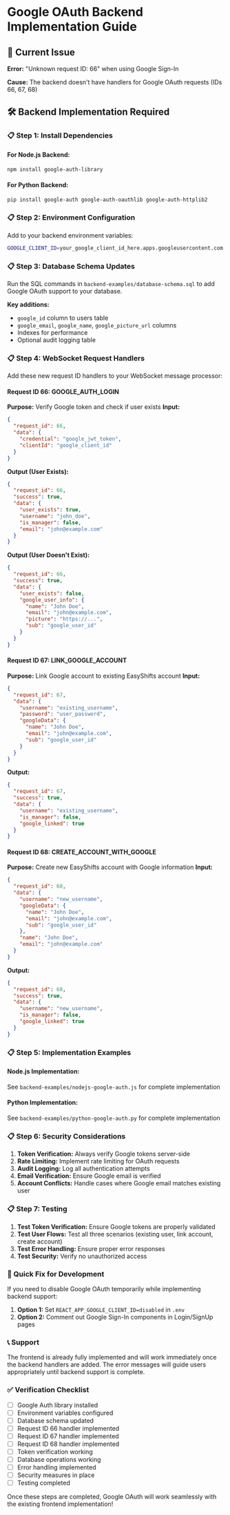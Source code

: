 # Google OAuth Backend Implementation Guide

## 🚨 Current Issue
**Error:** "Unknown request ID: 66" when using Google Sign-In

**Cause:** The backend doesn't have handlers for Google OAuth requests (IDs 66, 67, 68)

## 🛠️ Backend Implementation Required

### 📋 Step 1: Install Dependencies

#### For Node.js Backend:
```bash
npm install google-auth-library
```

#### For Python Backend:
```bash
pip install google-auth google-auth-oauthlib google-auth-httplib2
```

### 📋 Step 2: Environment Configuration

Add to your backend environment variables:
```bash
GOOGLE_CLIENT_ID=your_google_client_id_here.apps.googleusercontent.com
```

### 📋 Step 3: Database Schema Updates

Run the SQL commands in `backend-examples/database-schema.sql` to add Google OAuth support to your database.

**Key additions:**
- `google_id` column to users table
- `google_email`, `google_name`, `google_picture_url` columns
- Indexes for performance
- Optional audit logging table

### 📋 Step 4: WebSocket Request Handlers

Add these new request ID handlers to your WebSocket message processor:

#### Request ID 66: GOOGLE_AUTH_LOGIN
**Purpose:** Verify Google token and check if user exists
**Input:**
```json
{
  "request_id": 66,
  "data": {
    "credential": "google_jwt_token",
    "clientId": "google_client_id"
  }
}
```

**Output (User Exists):**
```json
{
  "request_id": 66,
  "success": true,
  "data": {
    "user_exists": true,
    "username": "john_doe",
    "is_manager": false,
    "email": "john@example.com"
  }
}
```

**Output (User Doesn't Exist):**
```json
{
  "request_id": 66,
  "success": true,
  "data": {
    "user_exists": false,
    "google_user_info": {
      "name": "John Doe",
      "email": "john@example.com",
      "picture": "https://...",
      "sub": "google_user_id"
    }
  }
}
```

#### Request ID 67: LINK_GOOGLE_ACCOUNT
**Purpose:** Link Google account to existing EasyShifts account
**Input:**
```json
{
  "request_id": 67,
  "data": {
    "username": "existing_username",
    "password": "user_password",
    "googleData": {
      "name": "John Doe",
      "email": "john@example.com",
      "sub": "google_user_id"
    }
  }
}
```

**Output:**
```json
{
  "request_id": 67,
  "success": true,
  "data": {
    "username": "existing_username",
    "is_manager": false,
    "google_linked": true
  }
}
```

#### Request ID 68: CREATE_ACCOUNT_WITH_GOOGLE
**Purpose:** Create new EasyShifts account with Google information
**Input:**
```json
{
  "request_id": 68,
  "data": {
    "username": "new_username",
    "googleData": {
      "name": "John Doe",
      "email": "john@example.com",
      "sub": "google_user_id"
    },
    "name": "John Doe",
    "email": "john@example.com"
  }
}
```

**Output:**
```json
{
  "request_id": 68,
  "success": true,
  "data": {
    "username": "new_username",
    "is_manager": false,
    "google_linked": true
  }
}
```

### 📋 Step 5: Implementation Examples

#### Node.js Implementation:
See `backend-examples/nodejs-google-auth.js` for complete implementation

#### Python Implementation:
See `backend-examples/python-google-auth.py` for complete implementation

### 📋 Step 6: Security Considerations

1. **Token Verification:** Always verify Google tokens server-side
2. **Rate Limiting:** Implement rate limiting for OAuth requests
3. **Audit Logging:** Log all authentication attempts
4. **Email Verification:** Ensure Google email is verified
5. **Account Conflicts:** Handle cases where Google email matches existing user

### 📋 Step 7: Testing

1. **Test Token Verification:** Ensure Google tokens are properly validated
2. **Test User Flows:** Test all three scenarios (existing user, link account, create account)
3. **Test Error Handling:** Ensure proper error responses
4. **Test Security:** Verify no unauthorized access

### 🔧 Quick Fix for Development

If you need to disable Google OAuth temporarily while implementing backend support:

1. **Option 1:** Set `REACT_APP_GOOGLE_CLIENT_ID=disabled` in `.env`
2. **Option 2:** Comment out Google Sign-In components in Login/SignUp pages

### 📞 Support

The frontend is already fully implemented and will work immediately once the backend handlers are added. The error messages will guide users appropriately until backend support is complete.

### ✅ Verification Checklist

- [ ] Google Auth library installed
- [ ] Environment variables configured
- [ ] Database schema updated
- [ ] Request ID 66 handler implemented
- [ ] Request ID 67 handler implemented  
- [ ] Request ID 68 handler implemented
- [ ] Token verification working
- [ ] Database operations working
- [ ] Error handling implemented
- [ ] Security measures in place
- [ ] Testing completed

Once these steps are completed, Google OAuth will work seamlessly with the existing frontend implementation!
